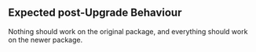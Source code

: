 ## Expected post-Upgrade Behaviour

Nothing should work on the original package, and everything should work on the newer package.
